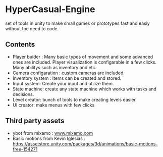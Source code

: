 # HyperCasual-Engine
 set of tools in unity to make small games or prototypes fast and easiy without the need to code.

## Contents
- Player buider : Many basic types of movement and some advanced ones are included. Player visualization is configarable in a few clicks. Many abilitys such as inventory and etc.
- Camera configaration : custom cameras are included.
- Inventory system : Items can be created and stored.
- Input system: Create your input and utilize them.
- State machine: create any state machine which works with tasks and decisions.
- Level creator: bunch of tools to make creating levels easier.
- UI creator: make menus with few clicks

## Third party assets
- ybot from mixamo : www.mixamo.com
- Basic motions from Kevin Iglesias : https://assetstore.unity.com/packages/3d/animations/basic-motions-free-154271

